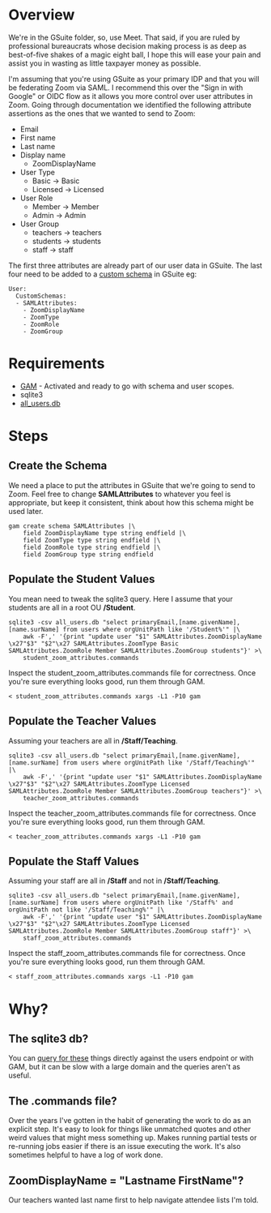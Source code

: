 # Overview

We're in the GSuite folder, so, use Meet. That said, if you are ruled by
professional bureaucrats whose decision making process is as deep as
best-of-five shakes of a magic eight ball, I hope this will ease your pain and
assist you in wasting as little taxpayer money as possible.

I'm assuming that you're using GSuite as your primary IDP and that you will be
federating Zoom via SAML. I recommend this over the "Sign in with Google" or
OIDC flow as it allows you more control over user attributes in Zoom. Going
through documentation we identified the following attribute assertions as the
ones that we wanted to send to Zoom:
* Email
* First name
* Last name
* Display name  
  * ZoomDisplayName
* User Type  
  * Basic -> Basic
  * Licensed -> Licensed
* User Role  
  * Member -> Member
  * Admin -> Admin
* User Group  
  * teachers -> teachers
  * students -> students
  * staff -> staff

The first three attributes are already part of our user data in GSuite. The
last four need to be added to a [custom schema](https://developers.google.com/admin-sdk/directory/v1/reference/schemas) in GSuite eg:
```
User:
  CustomSchemas:
  - SAMLAttributes:
    - ZoomDisplayName
    - ZoomType
    - ZoomRole
    - ZoomGroup
```

# Requirements

* [GAM](https://github.com/jay0lee/GAM/wiki) - Activated and ready to go with schema and user scopes.
* sqlite3
* [all_users.db](https://github.com/NicBuihner/work-tools/tree/master/GSuite/Users)

# Steps

## Create the Schema
We need a place to put the attributes in GSuite that we're going to send to
Zoom. Feel free to change **SAMLAttributes** to whatever you feel is
appropriate, but keep it consistent, think about how this schema might be used
later.
```
gam create schema SAMLAttributes |\
    field ZoomDisplayName type string endfield |\
    field ZoomType type string endfield |\
    field ZoomRole type string endfield |\
    field ZoomGroup type string endfield
```

## Populate the Student Values
You mean need to tweak the sqlite3 query. Here I assume that your students are all in a root OU **/Student**.
```
sqlite3 -csv all_users.db "select primaryEmail,[name.givenName],[name.surName] from users where orgUnitPath like '/Student%'" |\
    awk -F',' '{print "update user "$1" SAMLAttributes.ZoomDisplayName \x27"$3" "$2"\x27 SAMLAttributes.ZoomType Basic SAMLAttributes.ZoomRole Member SAMLAttributes.ZoomGroup students"}' >\
    student_zoom_attributes.commands
```
Inspect the student_zoom_attributes.commands file for correctness. Once you're sure everything looks good, run them through GAM.
```
< student_zoom_attributes.commands xargs -L1 -P10 gam
```

## Populate the Teacher Values
Assuming your teachers are all in **/Staff/Teaching**.
```
sqlite3 -csv all_users.db "select primaryEmail,[name.givenName],[name.surName] from users where orgUnitPath like '/Staff/Teaching%'" |\
    awk -F',' '{print "update user "$1" SAMLAttributes.ZoomDisplayName \x27"$3" "$2"\x27 SAMLAttributes.ZoomType Licensed SAMLAttributes.ZoomRole Member SAMLAttributes.ZoomGroup teachers"}' >\
    teacher_zoom_attributes.commands
```
Inspect the teacher_zoom_attributes.commands file for correctness. Once you're sure everything looks good, run them through GAM.
```
< teacher_zoom_attributes.commands xargs -L1 -P10 gam
```

## Populate the Staff Values
Assuming your staff are all in **/Staff** and not in **/Staff/Teaching**.
```
sqlite3 -csv all_users.db "select primaryEmail,[name.givenName],[name.surName] from users where orgUnitPath like '/Staff%' and orgUnitPath not like '/Staff/Teaching%'" |\
    awk -F',' '{print "update user "$1" SAMLAttributes.ZoomDisplayName \x27"$3" "$2"\x27 SAMLAttributes.ZoomType Licensed SAMLAttributes.ZoomRole Member SAMLAttributes.ZoomGroup staff"}' >\
    staff_zoom_attributes.commands
```
Inspect the staff_zoom_attributes.commands file for correctness. Once you're sure everything looks good, run them through GAM.
```
< staff_zoom_attributes.commands xargs -L1 -P10 gam
```

# Why?
## The sqlite3 db?
You can [query for
these](https://developers.google.com/admin-sdk/directory/v1/guides/search-users)
things directly against the users endpoint or with GAM, but it can be slow with
a large domain and the queries aren't as useful.

## The .commands file?
Over the years I've gotten in the habit of generating the work to do as an
explicit step. It's easy to look for things like unmatched quotes and other
weird values that might mess something up. Makes running partial tests or
re-running jobs easier if there is an issue executing the work. It's also
sometimes helpful to have a log of work done.

## ZoomDisplayName = "Lastname FirstName"?
Our teachers wanted last name first to help navigate attendee lists I'm told.
